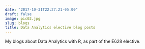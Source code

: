 ```yaml
---
date: "2017-10-31T22:27:21-05:00"
draft: false
image: pic02.jpg
slug: blogs
title: Data Analytics elective blog posts
---
```


My blogs about Data Analytics with R, as part of the E628 elective.